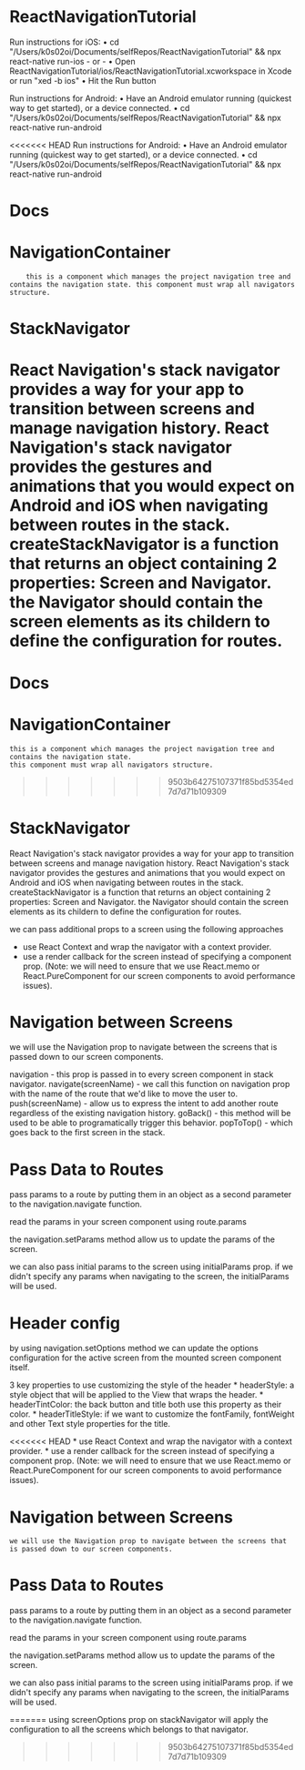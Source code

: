 # ReactNavigationTutorial
Run instructions for iOS: • cd "/Users/k0s02oi/Documents/selfRepos/ReactNavigationTutorial" && npx react-native run-ios - or - • Open ReactNavigationTutorial/ios/ReactNavigationTutorial.xcworkspace in Xcode or run "xed -b ios" • Hit the Run button

Run instructions for Android: • Have an Android emulator running (quickest way to get started), or a device connected. • cd "/Users/k0s02oi/Documents/selfRepos/ReactNavigationTutorial" && npx react-native run-android

<<<<<<< HEAD
  Run instructions for Android:
    • Have an Android emulator running (quickest way to get started), or a device connected.
    • cd "/Users/k0s02oi/Documents/selfRepos/ReactNavigationTutorial" && npx react-native run-android
    
 # Docs
 
 # NavigationContainer
        this is a component which manages the project navigation tree and contains the navigation state. this component must wrap all navigators structure.
 
 
 # StackNavigator
 
 React Navigation's stack navigator provides a way for your app to transition between screens and manage navigation history.
 React Navigation's stack navigator provides the gestures and animations that you would expect on Android and iOS when navigating between routes in the stack.
   createStackNavigator is a function that returns an object containing 2 properties: Screen and Navigator.
    the Navigator should contain the screen elements as its childern to define the configuration for routes.
=======
# Docs

# NavigationContainer
    this is a component which manages the project navigation tree and contains the navigation state. 
    this component must wrap all navigators structure.
>>>>>>> 9503b64275107371f85bd5354ed7d7d71b109309
    
# StackNavigator
React Navigation's stack navigator provides a way for your app to transition between screens and manage navigation history. React Navigation's stack navigator provides the gestures and animations that you would expect on Android and iOS when navigating between routes in the stack. createStackNavigator is a function that returns an object containing 2 properties: Screen and Navigator. the Navigator should contain the screen elements as its childern to define the configuration for routes.

we can pass additional props to a screen using the following approaches

   * use React Context and wrap the navigator with a context provider.
   * use a render callback for the screen instead of specifying a component prop. (Note: we will need to ensure that we use React.memo or React.PureComponent for our screen components to avoid performance issues). 

# Navigation between Screens
we will use the Navigation prop to navigate between the screens that is passed down to our screen components.

navigation - this prop is passed in to every screen component in stack navigator.
navigate(screenName) - we call this function on navigation prop with the name of the route that we'd like to move the user to.
push(screenName) - allow us to express the intent to add another route regardless of the existing navigation history.
goBack() - this method will be used to be able to programatically trigger this behavior.
popToTop() - which goes back to the first screen in the stack.

# Pass Data to Routes
pass params to a route by putting them in an object as a second parameter to the navigation.navigate function.

read the params in your screen component using route.params

the navigation.setParams method allow us to update the params of the screen.

we can also pass initial params to the screen using initialParams prop. if we didn't specify any params when navigating to the screen, the initialParams will be used.

# Header config
by using navigation.setOptions method we can update the options configuration for the active screen from the mounted screen component itself.

3 key properties to use customizing the style of the header
    * headerStyle: a style object that will be applied to the View that wraps the header.
    * headerTintColor:  the back button and title both use this property as their color. 
    * headerTitleStyle: if we want to customize the fontFamily, fontWeight and other Text style properties for the title.
    
<<<<<<< HEAD
       * use React Context and wrap the navigator with a context provider.
       * use a render callback for the screen instead of specifying a component prop. (Note: we will need to ensure that we use React.memo or React.PureComponent for our screen components to avoid performance issues). 
  
  # Navigation between Screens
    we will use the Navigation prop to navigate between the screens that is passed down to our screen components.
   
   # Pass Data to Routes
   pass params to a route by putting them in an object as a second parameter to the navigation.navigate function.
   
   read the params in your screen component using route.params
   
   the navigation.setParams method allow us to update the params of the screen.
   
   we can also pass initial params to the screen using initialParams prop. if we didn't specify any params when navigating to the screen, the initialParams will be used.
   
=======
using screenOptions prop on stackNavigator will apply the configuration to all the screens which belongs to that navigator.




>>>>>>> 9503b64275107371f85bd5354ed7d7d71b109309
 
